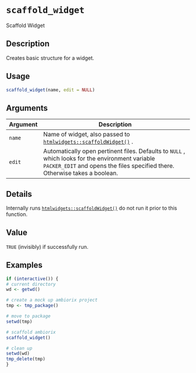 # `scaffold_widget`

Scaffold Widget


## Description

Creates basic structure for a widget.


## Usage

```r
scaffold_widget(name, edit = NULL)
```


## Arguments

Argument      |Description
------------- |----------------
`name`     |     Name of widget, also passed to [`htmlwidgets::scaffoldWidget()`](#htmlwidgets::scaffoldwidget()) .
`edit`     |     Automatically open pertinent files. Defaults to `NULL` , which looks for the environment variable `PACKER_EDIT` and opens the files specified there. Otherwise takes a boolean.


## Details

Internally runs [`htmlwidgets::scaffoldWidget()`](#htmlwidgets::scaffoldwidget()) do not run it prior to this function.


## Value

`TRUE` (invisibly) if successfully run.


## Examples

```r
if (interactive()) {
# current directory
wd <- getwd()

# create a mock up ambiorix project
tmp <- tmp_package()

# move to package
setwd(tmp)

# scaffold ambiorix
scaffold_widget()

# clean up
setwd(wd)
tmp_delete(tmp)
}
```


